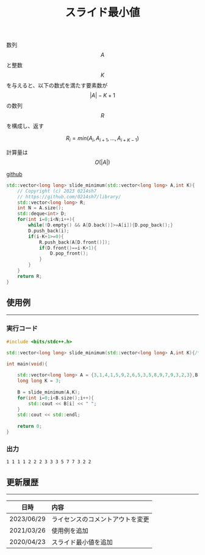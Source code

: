 ﻿---
title: "スライド最小値"
permalink: /posts/slideminimum
writer: 0214sh7
layout: library
---

数列$$A$$と整数$$K$$を与えると、以下の数式を満たす要素数が$$\vert A \vert -K+1$$の数列$$R$$を構成し、返す

$$R_i = min(A_i , A_{i+1} , ... , A_{i+K-1})$$


計算量は$$O(\vert A \vert)$$

[github](https://github.com/0214sh7/procon-library/blob/master/algorithm/slide%20minimum.cpp)

```cpp
std::vector<long long> slide_minimum(std::vector<long long> A,int K){
    // Copyright (c) 2023 0214sh7
    // https://github.com/0214sh7/library/
    std::vector<long long> R;
    int N = A.size();
    std::deque<int> D;
    for(int i=0;i<N;i++){
        while(!D.empty() && A[D.back()]>=A[i]){D.pop_back();}
        D.push_back(i);
        if(i-K+1>=0){
            R.push_back(A[D.front()]);
            if(D.front()==i-K+1){
                D.pop_front();
            }
        }
    }
    return R;
}
```


## 使用例
***

### 実行コード
```cpp
#include <bits/stdc++.h>

std::vector<long long> slide_minimum(std::vector<long long> A,int K){/*省略*/}

int main(void){
    
    std::vector<long long> A = {3,1,4,1,5,9,2,6,5,3,5,8,9,7,9,3,2,3},B;
    long long K = 3;
    
    B = slide_minimum(A,K);
    for(int i=0;i<B.size();i++){
        std::cout << B[i] << " ";
    }
    std::cout << std::endl;
    
    return 0;
}
```

### 出力
```
1 1 1 1 2 2 2 3 3 3 5 7 7 3 2 2 
```


## 更新履歴
***

| 日時 | 内容 |
| :---: | :--- |
| 2023/06/29 | ライセンスのコメントアウトを変更 |
| 2021/03/26 | 使用例を追加 |
| 2020/04/23 | スライド最小値を追加 |
